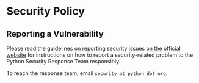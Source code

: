 # Security Policy

## Reporting a Vulnerability

Please read the guidelines on reporting security issues [on the
official website](https://www.python.org/dev/security/) for
instructions on how to report a security-related problem to
the Python Security Response Team responsibly.

To reach the response team, email `security at python dot org`.
